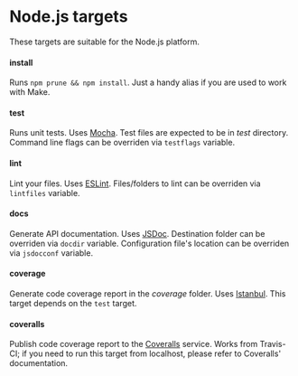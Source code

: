 # Node.js targets

These targets are suitable for the Node.js platform.

#### install

Runs `npm prune && npm install`. Just a handy alias if you are used to work with Make.

#### test

Runs unit tests. Uses [Mocha][mocha-url]. Test files are expected to be in *test* directory. Command line flags can be overriden via `testflags` variable.

#### lint

Lint your files. Uses [ESLint][eslint-url]. Files/folders to lint can be overriden via `lintfiles` variable.

#### docs

Generate API documentation. Uses [JSDoc][jsdoc-url]. Destination folder can be overriden via `docdir` variable. Configuration file's location can be overriden via `jsdocconf` variable.

#### coverage

Generate code coverage report in the *coverage* folder. Uses [Istanbul][istanbul-url]. This target depends on the `test` target.

#### coveralls

Publish code coverage report to the [Coveralls][coveralls-url] service. Works from Travis-CI; if you need to run this target from localhost, please refer to Coveralls' documentation.


[mocha-url]: http://mochajs.org
[eslint-url]: http://eslint.org
[jsdoc-url]: http://usejsdoc.org
[istanbul-url]: https://github.com/gotwarlost/istanbul
[coveralls-url]: https://coveralls.io
